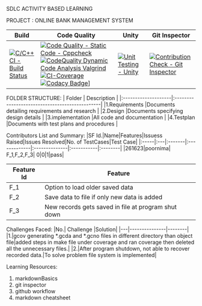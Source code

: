 SDLC ACTIVITY BASED LEARNING

PROJECT : ONLINE BANK MANAGEMENT SYSTEM

 |   Build   |  Code Quality  | Unity  | Git Inspector |
 |-----------|----------------|--------|---------------|
 |[![C/C++ CI - Build Status](https://github.com/saipoor/miniproject/actions/workflows/c-cpp.yml/badge.svg)](https://github.com/saipoor/miniproject/actions/workflows/c-cpp.yml)|[![Code Quality - Static Code - Cppcheck](https://github.com/saipoor/miniproject/actions/workflows/cppcheck.yml/badge.svg)](https://github.com/saipoor/miniproject/actions/workflows/cppcheck.yml)[![CodeQuality Dynamic Code Analysis Valgrind](https://github.com/saipoor/miniproject/actions/workflows/CodeQuality_Dynamic.yml/badge.svg)](https://github.com/saipoor/miniproject/actions/workflows/CodeQuality_Dynamic.yml)[![CI-Coverage](https://github.com/saipoor/miniproject/actions/workflows/gcov.yml/badge.svg)](https://github.com/saipoor/miniproject/actions/workflows/gcov.yml)[![Codacy Badge](https://app.codacy.com/project/badge/Grade/adfe65efd9e640f9ab16df06250890e8)](https://www.codacy.com/gh/saipoor/miniproject/dashboard?utm_source=github.com&amp;utm_medium=referral&amp;utm_content=saipoor/miniproject&amp;utm_campaign=Badge_Grade)]|[![Unit Testing - Unity](https://github.com/saipoor/miniproject/actions/workflows/unity.yml/badge.svg)](https://github.com/saipoor/miniproject/actions/workflows/unity.yml)|[![Contribution Check - Git Inspector](https://github.com/saipoor/miniproject/actions/workflows/gitinspector.yml/badge.svg)](https://github.com/saipoor/miniproject/actions/workflows/gitinspector.yml)

FOLDER STRUCTURE:
  |       Folder        |            Description                         |
  |:--------------------|:-----------------------------------------------|
  |1.Requirements       |Documents detailing requirements and research   |
  |2.Design             |Documents specifying design details             |
  |3.implementation     |All code and documentation                      |
  |4.Testplan           |Documents with test plans and procedures        |
  
Contributors List and Summary:
|SF Id.|Name|Features|Issuess Raised|Issues Resolved|No. of TestCases|Test Case|
|:-----|:---|:-------|:-------------|:--------------|:-----------|:--------|
|261623|poornima| F_1,F_2,F_3|	0|0|1|pass|

 |Feature Id	|Feature|
 |--------------|-------|
|F_1	|Option to load older saved data|
|F_2	|Save data to file if only new data is added|
|F_3	|New records gets saved in file at program shut down|

Challenges Faced:
|No.|	Challenge	|Solution|
|---|---------------|--------|
|1.|gcov generating *.gcda and *.gcno files in different directory than object file|added  steps in make file under coverage  and ran coverage then deleted all the unnecessary files.|
|2.|After program shutdown, not able to recover recorded data.|To solve problem file system is implemented|

Learning Resources:
 1. markdownBasics
 2. git inspector
 3. github workflow
 4. markdown cheatsheet
